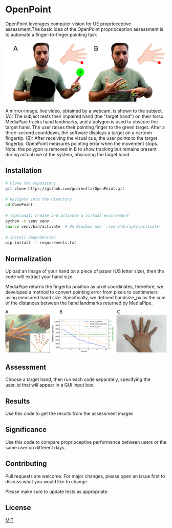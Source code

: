 # OpenPoint

OpenPoint leverages computer vision for UE proprioceptive assessment.The basic idea of the OpenPoint proprioception assessment is to automate a finger-to-finger pointing task

![The OpenPoint Proprioceptive Assessment](assets/fig1.png)

A mirror-image, live video, obtained by a webcam, is shown to the subject.  (A): The subject rests their impaired hand (the "target hand") on their torso. MediaPipe tracks hand landmarks, and a polygon is used to obscure the target hand. The user raises their pointing finger to the green target. After a three-second countdown, the software displays a target on a cartoon fingertip. (B): After receiving the visual cue, the user points to the target fingertip. OpenPoint measures pointing error when the movement stops. Note: the polygon is removed in B to show tracking but remains present during actual use of the system, obscuring the target hand

## Installation
```bash
# Clone the repository
git clone https://github.com/gcornella/OpenPoint.git

# Navigate into the directory
cd OpenPoint

# (Optional) Create and activate a virtual environment
python -m venv venv
source venv/bin/activate  # On Windows use `.\venv\Scripts\activate`

# Install dependencies
pip install -r requirements.txt
```

## Normalization
Upload an image of your hand on a piece of paper (US letter size), then the code will extract your hand size.


MediaPipe returns the fingertip position as pixel coordinates, therefore, we developed a method to convert pointing error from pixels to centimeters using measured hand size. Specifically, we defined handsize_px as the sum of the distances between the hand landmarks returned by MediaPipe.

![Normalization](assets/fig2.png)

## Assessment 
Choose a target hand, then run each code separately, specifying the user_id that will appear in a GUI input box.


## Results
Use this code to get the results from the assessment images

## Significance
Use this code to compare proprioceptive performance between users or the same user on different days.

## Contributing

Pull requests are welcome. For major changes, please open an issue first
to discuss what you would like to change.

Please make sure to update tests as appropriate.

## License

[MIT](https://choosealicense.com/licenses/mit/)
